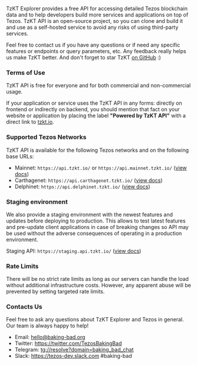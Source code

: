 TzKT Explorer provides a free API for accessing detailed Tezos blockchain data and to help developers build more services and applications on top of Tezos.
TzKT API is an open-source project, so you can clone and build it and use as a self-hosted service to avoid any risks of using third-party services.

Feel free to contact us if you have any questions or if need any specific features or endpoints or query parameters, etc.
Any feedback really helps us make TzKT better.
And don't forget to star TzKT [on GitHub](https://github.com/baking-bad/tzkt) :)

### Terms of Use

TzKT API is free for everyone and for both commercial and non-commercial usage.

If your application or service uses the TzKT API in any forms: directly on frontend or indirectly on backend, you should mention that fact on your website or application
by placing the label **"Powered by TzKT API"** with a direct link to [tzkt.io](https://tzkt.io).

### Supported Tezos Networks

TzKT API is available for the following Tezos networks and on the following base URLs:

- Mainnet: `https://api.tzkt.io/` or `https://api.mainnet.tzkt.io/` ([view docs](https://api.tzkt.io))
- Carthagenet: `https://api.carthagenet.tzkt.io/` ([view docs](https://api.carthage.tzkt.io))
- Delphinet: `https://api.delphinet.tzkt.io/` ([view docs](https://api.delphi.tzkt.io))

### Staging environment

We also provide a staging environment with the newest features and updates before deploying to production.
This allows to test latest features and pre-update client applications in case of breaking changes
so API may be used without the adverse consequences of operating in a production environment.

Staging API: `https://staging.api.tzkt.io/` ([view docs](https://staging.api.tzkt.io))

### Rate Limits

There will be no strict rate limits as long as our servers can handle the load without additional infrastructure costs.
However, any apparent abuse will be prevented by setting targeted rate limits.

### Contacts Us

Feel free to ask any questions about TzKT Explorer and Tezos in general. Our team is always happy to help!

- Email: hello@baking-bad.org
- Twitter: https://twitter.com/TezosBakingBad
- Telegram: [tg://resolve?domain=baking_bad_chat](tg://resolve?domain=baking_bad_chat)
- Slack: https://tezos-dev.slack.com #baking-bad
